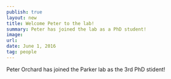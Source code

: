 ```yaml
---
publish: true
layout: new
title: Welcome Peter to the lab!
summary: Peter has joined the lab as a PhD student!
image: 
url:
date: June 1, 2016
tag: people
---
```


Peter Orchard has joined the Parker lab as the 3rd PhD stident!
